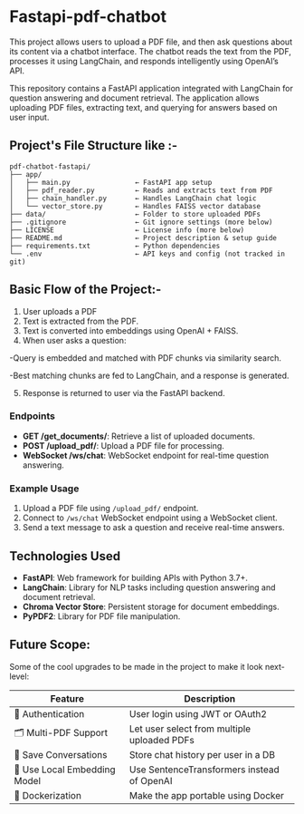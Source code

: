 # Fastapi-pdf-chatbot
This project allows users to upload a PDF file, and then ask questions about its content via a chatbot interface. The chatbot reads the text from the PDF, processes it using LangChain, and responds intelligently using OpenAI’s API.

This repository contains a FastAPI application integrated with LangChain for question answering and document retrieval. The application allows uploading PDF files, extracting text, and querying for answers based on user input.

## Project's File Structure like :-
```
pdf-chatbot-fastapi/
├── app/
│   ├── main.py                ← FastAPI app setup
│   ├── pdf_reader.py          ← Reads and extracts text from PDF
│   ├── chain_handler.py       ← Handles LangChain chat logic
│   └── vector_store.py        ← Handles FAISS vector database
├── data/                      ← Folder to store uploaded PDFs
├── .gitignore                 ← Git ignore settings (more below)
├── LICENSE                    ← License info (more below)
├── README.md                  ← Project description & setup guide
├── requirements.txt           ← Python dependencies
└── .env                       ← API keys and config (not tracked in git)
```

## Basic Flow of the Project:-

1. User uploads a PDF
2. Text is extracted from the PDF.
3. Text is converted into embeddings using OpenAI + FAISS.
4. When user asks a question:
   
  -Query is embedded and matched with PDF chunks via similarity search.
  
  -Best matching chunks are fed to LangChain, and a response is generated.

5. Response is returned to user via the FastAPI backend.

### Endpoints

- **GET /get_documents/**: Retrieve a list of uploaded documents.
- **POST /upload_pdf/**: Upload a PDF file for processing.
- **WebSocket /ws/chat**: WebSocket endpoint for real-time question answering.

### Example Usage

1. Upload a PDF file using `/upload_pdf/` endpoint.
2. Connect to `/ws/chat` WebSocket endpoint using a WebSocket client.
3. Send a text message to ask a question and receive real-time answers.

## Technologies Used

- **FastAPI**: Web framework for building APIs with Python 3.7+.
- **LangChain**: Library for NLP tasks including question answering and document retrieval.
- **Chroma Vector Store**: Persistent storage for document embeddings.
- **PyPDF2**: Library for PDF file manipulation.
## Future Scope:
Some of the cool upgrades to be made in the project to make it look next-level:

| Feature                  | Description                                                   |
|--------------------------|---------------------------------------------------------------|
| 🔐 Authentication        | User login using JWT or OAuth2                                |
| 🗂️ Multi-PDF Support     | Let user select from multiple uploaded PDFs                   |
| 💾 Save Conversations    | Store chat history per user in a DB                           |
| 🧠 Use Local Embedding Model | Use SentenceTransformers instead of OpenAI                 |
| 🐳 Dockerization         | Make the app portable using Docker                            |
